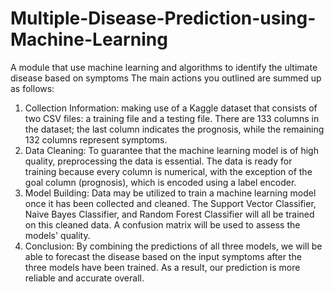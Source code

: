 # Multiple-Disease-Prediction-using-Machine-Learning
A module that use machine learning and algorithms to identify the ultimate disease based on symptoms
The main actions you outlined are summed up as follows:
1. Collection Information: making use of a Kaggle dataset that consists of two CSV files: a training file and a testing file. There are 133 columns in the dataset; the last column indicates the prognosis, while the remaining 132 columns represent symptoms.
2. Data Cleaning: To guarantee that the machine learning model is of high quality, preprocessing the data is essential. The data is ready for training because every column is numerical, with the exception of the goal column (prognosis), which is encoded using a label encoder.
3. Model Building: Data may be utilized to train a machine learning model once it has been collected and cleaned. The Support Vector Classifier, Naive Bayes Classifier, and Random Forest Classifier will all be trained on this cleaned data. A confusion matrix will be used to assess the models' quality.
4. Conclusion: By combining the predictions of all three models, we will be able to forecast the disease based on the input symptoms after the three models have been trained. As a result, our prediction is more reliable and accurate overall.
